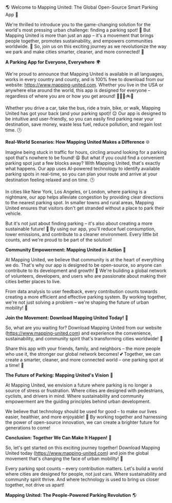 🌎 Welcome to Mapping United: The Global Open-Source Smart Parking App 🚀

We're thrilled to introduce you to the game-changing solution for the world's most pressing urban challenge: finding a parking spot! 💨 But Mapping United is more than just an app – it's a movement that brings people together, promotes sustainability, and empowers communities worldwide. 🌟 So, join us on this exciting journey as we revolutionize the way we park and make cities smarter, cleaner, and more connected! 🌆

**A Parking App for Everyone, Everywhere** 🌍

We're proud to announce that Mapping United is available in all languages, works in every country and county, and is 100% free to download from our website: https://www.mapping-united.com. Whether you live in the USA or anywhere else around the world, this app is designed for everyone – regardless of where you are or how you get around! 🚶‍♀️🚌🚲🚫

Whether you drive a car, take the bus, ride a train, bike, or walk, Mapping United has got your back (and your parking spot)! 😉 Our app is designed to be intuitive and user-friendly, so you can easily find parking near your destination, save money, waste less fuel, reduce pollution, and regain lost time. 🕒

**Real-World Scenarios: How Mapping United Makes a Difference** 🌐

Imagine being stuck in traffic for hours, circling around looking for a parking spot that's nowhere to be found! 😩 But what if you could find a convenient parking spot just a few blocks away? With Mapping United, that's exactly what happens. Our app uses AI-powered technology to identify available parking spots in real-time, so you can plan your route and arrive at your destination feeling relaxed and on time. 🕒

In cities like New York, Los Angeles, or London, where parking is a nightmare, our app helps alleviate congestion by providing clear directions to the nearest parking spot. In smaller towns and rural areas, Mapping United ensures that visitors don't get stranded without a place to park their vehicle.

But it's not just about finding parking – it's also about creating a more sustainable future! 🌱 By using our app, you'll reduce fuel consumption, lower emissions, and contribute to a cleaner environment. Every little bit counts, and we're proud to be part of the solution!

**Community Empowerment: Mapping United in Action** 💪

At Mapping United, we believe that community is at the heart of everything we do. That's why our app is designed to be open-source, so anyone can contribute to its development and growth! 🌟 We're building a global network of volunteers, developers, and users who are passionate about making their cities better places to live.

From data analysis to user feedback, every contribution counts towards creating a more efficient and effective parking system. By working together, we're not just solving a problem – we're shaping the future of urban mobility! 🚀

**Join the Movement: Download Mapping United Today!** 📱

So, what are you waiting for? Download Mapping United from our website (https://www.mapping-united.com) and experience the convenience, sustainability, and community spirit that's transforming cities worldwide! 🌆

Share this app with your friends, family, and neighbors – the more people who use it, the stronger our global network becomes! 💕 Together, we can create a smarter, cleaner, and more connected world – one parking spot at a time! 🚀

**The Future of Parking: Mapping United's Vision** 🔮

At Mapping United, we envision a future where parking is no longer a source of stress or frustration. Where cities are designed with pedestrians, cyclists, and drivers in mind. Where sustainability and community empowerment are the guiding principles behind urban development.

We believe that technology should be used for good – to make our lives easier, healthier, and more enjoyable! 💖 By working together and harnessing the power of open-source innovation, we can create a brighter future for generations to come!

**Conclusion: Together We Can Make It Happen!** 🌟

So, let's get started on this exciting journey together! Download Mapping United today (https://www.mapping-united.com) and join the global movement that's changing the face of urban mobility! 🚀

Every parking spot counts – every contribution matters. Let's build a world where cities are designed for people, not just cars. Where sustainability and community spirit thrive. And where technology is used to bring us closer together, not drive us apart!

**Mapping United: The People-Powered Parking Revolution** 🌎